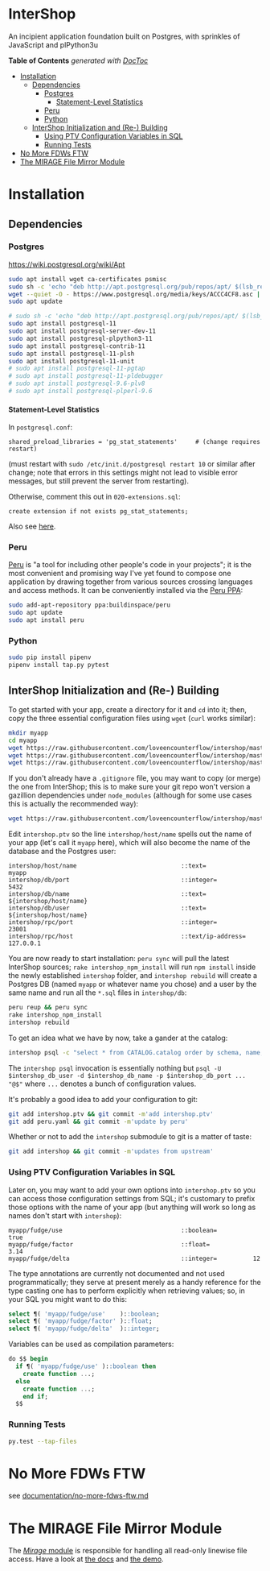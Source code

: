 


<!-- ![](https://github.com/loveencounterflow/intershop/raw/master/artwork/intershop-logo.svg) -->

# InterShop

An incipient application foundation built on Postgres, with sprinkles of JavaScript and plPython3u

<!-- START doctoc generated TOC please keep comment here to allow auto update -->
<!-- DON'T EDIT THIS SECTION, INSTEAD RE-RUN doctoc TO UPDATE -->
**Table of Contents**  *generated with [DocToc](https://github.com/thlorenz/doctoc)*

- [Installation](#installation)
  - [Dependencies](#dependencies)
    - [Postgres](#postgres)
      - [Statement-Level Statistics](#statement-level-statistics)
    - [Peru](#peru)
    - [Python](#python)
  - [InterShop Initialization and (Re-) Building](#intershop-initialization-and-re--building)
    - [Using PTV Configuration Variables in SQL](#using-ptv-configuration-variables-in-sql)
    - [Running Tests](#running-tests)
- [No More FDWs FTW](#no-more-fdws-ftw)
- [The MIRAGE File Mirror Module](#the-mirage-file-mirror-module)

<!-- END doctoc generated TOC please keep comment here to allow auto update -->


# Installation

## Dependencies

### Postgres


https://wiki.postgresql.org/wiki/Apt

```bash
sudo apt install wget ca-certificates psmisc
sudo sh -c 'echo "deb http://apt.postgresql.org/pub/repos/apt/ $(lsb_release -cs)-pgdg main" > /etc/apt/sources.list.d/pgdg.list'
wget --quiet -O - https://www.postgresql.org/media/keys/ACCC4CF8.asc | sudo apt-key add -
sudo apt update
```

```bash
# sudo sh -c 'echo "deb http://apt.postgresql.org/pub/repos/apt/ $(lsb_release -cs)-pgdg main 11" >> /etc/apt/sources.list.d/pgdg.list'
sudo apt install postgresql-11
sudo apt install postgresql-server-dev-11
sudo apt install postgresql-plpython3-11
sudo apt install postgresql-contrib-11
sudo apt install postgresql-11-plsh
sudo apt install postgresql-11-unit
# sudo apt install postgresql-11-pgtap
# sudo apt install postgresql-11-pldebugger
# sudo apt install postgresql-9.6-plv8
# sudo apt install postgresql-plperl-9.6
```

#### Statement-Level Statistics

In `postgresql.conf`:

```
shared_preload_libraries = 'pg_stat_statements'     # (change requires restart)
```

(must restart with `sudo /etc/init.d/postgresql restart 10` or similar after change; note that errors
in this settings might not lead to visible error messages, but still prevent the server from restarting).

Otherwise, comment this out in `020-extensions.sql`:

```
create extension if not exists pg_stat_statements;
```

Also see [here](https://pganalyze.com/docs/install/01_enabling_pg_stat_statements).

### Peru

[Peru](https://github.com/buildinspace/peru) is "a tool for including other
people's code in your projects"; it is the most convenient and promising way
I've yet found to compose one application by drawing together from various
sources crossing languages and access methods. It can be conveniently installed
via the [Peru PPA](https://launchpad.net/%7Ebuildinspace/+archive/ubuntu/peru):

```bash
sudo add-apt-repository ppa:buildinspace/peru
sudo apt update
sudo apt install peru
```

### Python

```bash
sudo pip install pipenv
pipenv install tap.py pytest
```


## InterShop Initialization and (Re-) Building

To get started with your app, create a directory for it and `cd` into it; then, copy the three essential
configuration files using `wget` (`curl` works similar):

```bash
mkdir myapp
cd myapp
wget https://raw.githubusercontent.com/loveencounterflow/intershop/master/copy-to-host-app/rakefile
wget https://raw.githubusercontent.com/loveencounterflow/intershop/master/copy-to-host-app/peru.yaml
wget https://raw.githubusercontent.com/loveencounterflow/intershop/master/intershop.ptv
```

If you don't already have a `.gitignore` file, you may want to copy (or merge) the one from InterShop; this
is to make sure your git repo won't version a gazillion dependencies under `node_modules` (although for some
use cases this is actually the recommended way):

```bash
wget https://raw.githubusercontent.com/loveencounterflow/intershop/master/.gitignore
```

Edit `intershop.ptv` so the line `intershop/host/name` spells out the name of your app (let's call it
`myapp` here), which will also become the name of the database and the Postgres user:

```ptv
intershop/host/name                             ::text=               myapp
intershop/db/port                               ::integer=            5432
intershop/db/name                               ::text=               ${intershop/host/name}
intershop/db/user                               ::text=               ${intershop/host/name}
intershop/rpc/port                              ::integer=            23001
intershop/rpc/host                              ::text/ip-address=    127.0.0.1
```

You are now ready to start installation: `peru sync` will pull the latest InterShop sources; `rake
intershop_npm_install` will run `npm install` inside the newly established `intershop` folder, and
`intershop rebuild` will create a Postgres DB (named `myapp` or whatever name you chose) and a user by the
same name and run all the `*.sql` files in `intershop/db`:

```bash
peru reup && peru sync
rake intershop_npm_install
intershop rebuild
```

To get an idea what we have by now, take a gander at the catalog:

```bash
intershop psql -c "select * from CATALOG.catalog order by schema, name;"
```

The `intershop psql` invocation is essentially nothing but `psql -U $intershop_db_user -d $intershop_db_name
-p $intershop_db_port ... "@$"` where `...` denotes a bunch of configuration values.

It's probably a good idea to add your configuration to git:

```bash
git add intershop.ptv && git commit -m'add intershop.ptv'
git add peru.yaml && git commit -m'update by peru'
```

Whether or not to add the `intershop` submodule to git is a matter of taste:

```bash
git add intershop && git commit -m'updates from upstream'
```


### Using PTV Configuration Variables in SQL

Later on, you may want to add your own options into `intershop.ptv` so you can access those configuration
settings from SQL; it's customary to prefix those options with the name of your app (but anything will work
so long as names don't start with `intershop`):

```ptv
myapp/fudge/use                                 ::boolean=          true
myapp/fudge/factor                              ::float=            3.14
myapp/fudge/delta                               ::integer=          12
```

The type annotations are currently not documented and not used programmatically; they serve at present
merely as a handy reference for the type casting one has to perform explicitly when retrieving values; so,
in your SQL you might want to do this:

```sql
select ¶( 'myapp/fudge/use'    )::boolean;
select ¶( 'myapp/fudge/factor' )::float;
select ¶( 'myapp/fudge/delta'  )::integer;
```

Variables can be used as compilation parameters:

```sql
do $$ begin
  if ¶( 'myapp/fudge/use' )::boolean then
    create function ...;
  else
    create function ...;
    end if;
  $$
```



### Running Tests

```bash
py.test --tap-files
```


# No More FDWs FTW

see [documentation/no-more-fdws-ftw.md](documentation/no-more-fdws-ftw.md)

# The MIRAGE File Mirror Module

The [*Mirage*
module](https://github.com/loveencounterflow/intershop/blob/master/db/035-mirage.sql)
is responsible for handling all read-only linewise file access. Have a look at
[the
docs](https://github.com/loveencounterflow/intershop/blob/master/documentation/mirage.md)
and [the
demo](https://github.com/loveencounterflow/intershop/blob/master/db/demos/read-files-with-mirage.sql).
